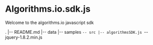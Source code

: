 Algorithms.io.sdk.js
====================


Welcome to the algorithms.io javascript sdk

.
|-- README.md
|-- data
|-- samples
`-- src
    |-- algorithmsSDK.js
    `-- jquery-1.8.2.min.js
